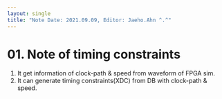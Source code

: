 ```yaml
---
layout: single
title: "Note Date: 2021.09.09, Editor: Jaeho.Ahn ^.^"
---
```


# 01. Note of timing constraints

1. It get information of clock-path & speed from waveform of FPGA sim.
2. It can generate timing constraints(XDC) from DB with clock-path & speed.


